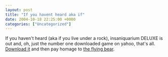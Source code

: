 ```yaml
---
layout: post
title: "If you havent heard aka if"
date: 2004-10-18 22:25:00 +0000
categories: ["Uncategorized"]
---
```


If you haven't heard (aka if you live under a rock), insaniquarium DELUXE is out and, oh, just the number one downloaded game on yahoo, that's all. [Download it](http://get.games.yahoo.com/proddesc?gamekey=insaniquarium) and then pay homage to [the flying bear](http://www.livejournal.com/users/flyingbear).